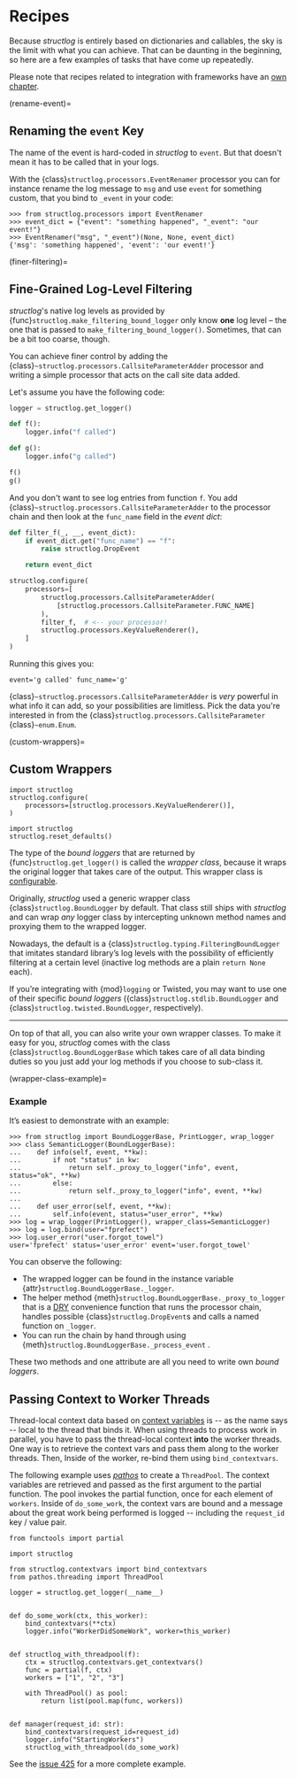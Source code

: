 # Recipes

Because *structlog* is entirely based on dictionaries and callables, the sky is the limit with what you can achieve.
That can be daunting in the beginning, so here are a few examples of tasks that have come up repeatedly.

Please note that recipes related to integration with frameworks have an [own chapter](frameworks.md).

(rename-event)=

## Renaming the `event` Key

The name of the event is hard-coded in *structlog* to `event`.
But that doesn't mean it has to be called that in your logs.

With the {class}`structlog.processors.EventRenamer` processor you can for instance rename  the log message to `msg` and use `event` for something custom, that you bind to `_event` in your code:

```pycon
>>> from structlog.processors import EventRenamer
>>> event_dict = {"event": "something happened", "_event": "our event!"}
>>> EventRenamer("msg", "_event")(None, None, event_dict)
{'msg': 'something happened', 'event': 'our event!'}
```

(finer-filtering)=

## Fine-Grained Log-Level Filtering

*structlog*'s native log levels as provided by {func}`structlog.make_filtering_bound_logger` only know **one** log level – the one that is passed to `make_filtering_bound_logger()`.
Sometimes, that can be a bit too coarse, though.

You can achieve finer control by adding the {class}`~structlog.processors.CallsiteParameterAdder` processor and writing a simple processor that acts on the call site data added.

Let's assume you have the following code:

```python
logger = structlog.get_logger()

def f():
    logger.info("f called")

def g():
    logger.info("g called")

f()
g()
```

And you don't want to see log entries from function `f`.
You add {class}`~structlog.processors.CallsiteParameterAdder` to the processor chain and then look at the `func_name` field in the *event dict*:

```python
def filter_f(_, __, event_dict):
    if event_dict.get("func_name") == "f":
        raise structlog.DropEvent

    return event_dict

structlog.configure(
    processors=[
        structlog.processors.CallsiteParameterAdder(
            [structlog.processors.CallsiteParameter.FUNC_NAME]
        ),
        filter_f,  # <-- your processor!
        structlog.processors.KeyValueRenderer(),
    ]
)
```

Running this gives you:

```
event='g called' func_name='g'
```

{class}`~structlog.processors.CallsiteParameterAdder` is *very* powerful in what info it can add, so your possibilities are limitless.
Pick the data you're interested in from the {class}`structlog.processors.CallsiteParameter` {class}`~enum.Enum`.


(custom-wrappers)=

## Custom Wrappers

```{testsetup}
import structlog
structlog.configure(
    processors=[structlog.processors.KeyValueRenderer()],
)
```

```{testcleanup}
import structlog
structlog.reset_defaults()
```

The type of the *bound loggers* that are returned by {func}`structlog.get_logger()` is called the *wrapper class*, because it wraps the original logger that takes care of the output.
This wrapper class is [configurable](configuration.md).

Originally, *structlog* used a generic wrapper class {class}`structlog.BoundLogger` by default.
That class still ships with *structlog* and can wrap *any* logger class by intercepting unknown method names and proxying them to the wrapped logger.

Nowadays, the default is a {class}`structlog.typing.FilteringBoundLogger` that imitates standard library’s log levels with the possibility of efficiently filtering at a certain level (inactive log methods are a plain `return None` each).

If you’re integrating with {mod}`logging` or Twisted, you may want to use one of their specific *bound loggers* ({class}`structlog.stdlib.BoundLogger` and {class}`structlog.twisted.BoundLogger`, respectively).

---

On top of that all, you can also write your own wrapper classes.
To make it easy for you, *structlog* comes with the class {class}`structlog.BoundLoggerBase` which takes care of all data binding duties so you just add your log methods if you choose to sub-class it.

(wrapper-class-example)=

### Example

It’s easiest to demonstrate with an example:

```{doctest}
>>> from structlog import BoundLoggerBase, PrintLogger, wrap_logger
>>> class SemanticLogger(BoundLoggerBase):
...    def info(self, event, **kw):
...        if not "status" in kw:
...            return self._proxy_to_logger("info", event, status="ok", **kw)
...        else:
...            return self._proxy_to_logger("info", event, **kw)
...
...    def user_error(self, event, **kw):
...        self.info(event, status="user_error", **kw)
>>> log = wrap_logger(PrintLogger(), wrapper_class=SemanticLogger)
>>> log = log.bind(user="fprefect")
>>> log.user_error("user.forgot_towel")
user='fprefect' status='user_error' event='user.forgot_towel'
```

You can observe the following:

- The wrapped logger can be found in the instance variable {attr}`structlog.BoundLoggerBase._logger`.
- The helper method {meth}`structlog.BoundLoggerBase._proxy_to_logger` that is a [DRY] convenience function that runs the processor chain, handles possible {class}`structlog.DropEvent`s and calls a named function on `_logger`.
- You can run the chain by hand through using {meth}`structlog.BoundLoggerBase._process_event` .

These two methods and one attribute are all you need to write own *bound loggers*.

[dry]: https://en.wikipedia.org/wiki/Don%27t_repeat_yourself


## Passing Context to Worker Threads

Thread-local context data based on [context variables](contextvars.md) is -- as the name says -- local to the thread that binds it.
When using threads to process work in parallel, you have to pass the thread-local context **into** the worker threads.
One way is to retrieve the context vars and pass them along to the worker threads.
Then, Inside of the worker, re-bind them using `bind_contextvars`.

The following example uses [*pathos*](https://pypi.org/project/pathos/) to create a `ThreadPool`.
The context variables are retrieved and passed as the first argument to the partial function.
The pool invokes the partial function, once for each element of `workers`.
Inside of `do_some_work`, the context vars are bound and a message about the great work being performed is logged -- including the `request_id` key / value pair.

```
from functools import partial

import structlog

from structlog.contextvars import bind_contextvars
from pathos.threading import ThreadPool

logger = structlog.get_logger(__name__)


def do_some_work(ctx, this_worker):
    bind_contextvars(**ctx)
    logger.info("WorkerDidSomeWork", worker=this_worker)


def structlog_with_threadpool(f):
    ctx = structlog.contextvars.get_contextvars()
    func = partial(f, ctx)
    workers = ["1", "2", "3"]

    with ThreadPool() as pool:
        return list(pool.map(func, workers))


def manager(request_id: str):
    bind_contextvars(request_id=request_id)
    logger.info("StartingWorkers")
    structlog_with_threadpool(do_some_work)

```

See the [issue 425](https://github.com/hynek/structlog/issues/425) for a more complete example.
